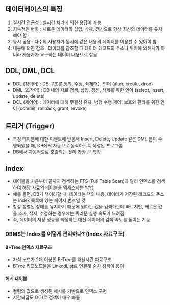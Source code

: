 ## 데이터베이스의 특징
1. 실시간 접근성 : 실시간 처리에 의한 응답이 가능
2. 지속적인 변화 : 새로운 데이터의 삽입, 삭제, 갱신으로 항상 최신의 데이터를 유지해야 함
3. 동시 공용 : 다수의 사용자가 동시에 같은 내용의 데이터를 이용할 수 있어야 함
4. 내용에 의한 참조 : 데이터를 참조할 때 데이터 레코드의 주소나 위치에 의해서가 아니라 사용자가 요구하는 데이터 내용으로 찾음

## DDL, DML, DCL
- DDL (정의어) : DB 구조를 정의, 수정, 삭제하는 언어 (alter, create, drop)
- DML (조작어) : DB 내의 자료 검색, 삽입, 갱신, 삭제를 위한 언어 (select, insert, update, delete)
- DCL (제어어) : 데이터에 대해 무결성 유지, 병행 수행 제어, 보호와 관리를 위한 언어 (commit, rollback, grant, revoke)

## 트리거 (Trigger)
- 특정 테이블에 대한 이벤트에 반응해 Insert, Delete, Update 같은 DML 문이 수행되었을 때, DB에서 자동으로 동작하도록 작성된 프로그램
- DB에서 자동적으로 호출되는 것이 가장 큰 특징

## Index
- 테이블을 처음부터 끝까지 검색하는 FTS (Full Table Scan)과 달리 인덱스를 검색하여 해당 자료의 테이블을 엑세스하는 방법
- 예를 들면, DB가 책이라할 때, 데이터는 책의 내용, 데이터가 저장된 레코드의 주소는 index 목록에 있는 페이지 번호일 것
- 항상 정렬된 상태를 유지하기 때문에 원하는 값을 검색하는데 빠르지만, 새로운 값을 추가, 삭제, 수정하는 경우에는 쿼리문 실행 속도가 느려짐
- 즉, 데이터의 저장 성능을 희생하는 대신 데이터의 검색 속도를 높이는 기능

### DBMS는 Index를 어떻게 관리하나? (Index 자료구조)
#### B+Tree 인덱스 자료구조
- 자식 노드가 2개 이상인 B-Tree를 개선시킨 자료구조
- BTree 리프노드들을 LinkedList로 연결해 순차 검색이 용이
#### 해시 테이블
- 컬럼의 값으로 생성된 해시를 기반으로 인덱스 구현
- 시간복잡도 O(1)로 검색이 매우 빠름
